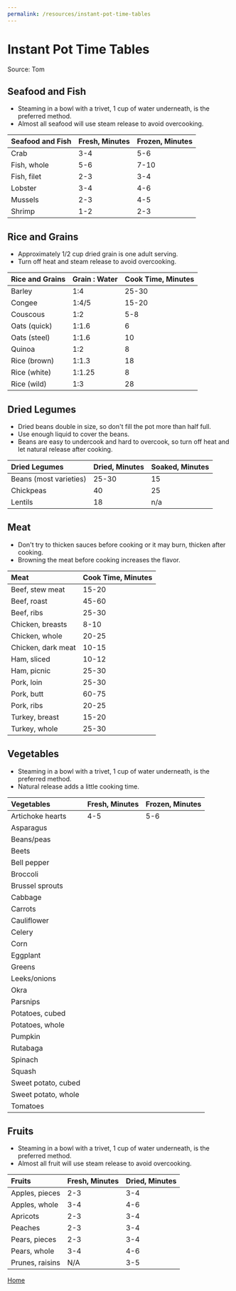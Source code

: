 ```yaml
---
permalink: /resources/instant-pot-time-tables
---
```

# Instant Pot Time Tables

Source: Tom

## Seafood and Fish

- Steaming in a bowl with a trivet, 1 cup of water underneath, is the preferred method.
- Almost all seafood will use steam release to avoid overcooking.

| Seafood and Fish  | Fresh, Minutes    | Frozen, Minutes   |
|:------------------|:------------------|:------------------|
| Crab              | 3-4               | 5-6               |
| Fish, whole       | 5-6               | 7-10              |
| Fish, filet       | 2-3               | 3-4               |
| Lobster           | 3-4               | 4-6               |
| Mussels           | 2-3               | 4-5               |
| Shrimp            | 1-2               | 2-3               |

## Rice and Grains

- Approximately 1/2 cup dried grain is one adult serving.
- Turn off heat and steam release to avoid overcooking.

| Rice and Grains   | Grain : Water     | Cook Time, Minutes    |
|:------------------|:------------------|:----------------------|
| Barley            | 1:4               | 25-30                 |
| Congee            | 1:4/5             | 15-20                 |
| Couscous          | 1:2               | 5-8                   |
| Oats (quick)      | 1:1.6             | 6                     |
| Oats (steel)      | 1:1.6             | 10                    |
| Quinoa            | 1:2               | 8                     |
| Rice (brown)      | 1:1.3             | 18                    |
| Rice (white)      | 1:1.25            | 8                     |
| Rice (wild)       | 1:3               | 28                    |

## Dried Legumes

- Dried beans double in size, so don't fill the pot more than half full.
- Use enough liquid to cover the beans.
- Beans are easy to undercook and hard to overcook, so turn off heat and let natural release after cooking.

| Dried Legumes         | Dried, Minutes    | Soaked, Minutes   |
|:----------------------|:------------------|:------------------|
| Beans (most varieties)| 25-30             | 15                |
| Chickpeas             | 40                | 25                |
| Lentils               | 18                | n/a               |

## Meat

- Don't try to thicken sauces before cooking or it may burn, thicken after cooking.
- Browning the meat before cooking increases the flavor.

| Meat                  | Cook Time, Minutes    |
|:----------------------|:----------------------|
| Beef, stew meat       | 15-20                 |
| Beef, roast           | 45-60                 |
| Beef, ribs            | 25-30                 |
| Chicken, breasts      | 8-10                  |
| Chicken, whole        | 20-25                 |
| Chicken, dark meat    | 10-15                 |
| Ham, sliced           | 10-12                 |
| Ham, picnic           | 25-30                 |
| Pork, loin            | 25-30                 |
| Pork, butt            | 60-75                 |
| Pork, ribs            | 20-25                 |
| Turkey, breast        | 15-20                 |
| Turkey, whole         | 25-30                 |

## Vegetables

- Steaming in a bowl with a trivet, 1 cup of water underneath, is the preferred method.
- Natural release adds a little cooking time.

| Vegetables            | Fresh, Minutes    | Frozen, Minutes   |
|:----------------------|:------------------|:------------------|
| Artichoke hearts      | 4-5               | 5-6               |
| Asparagus             | | |
| Beans/peas            | | |
| Beets                 | | |
| Bell pepper           | | |
| Broccoli              | | |
| Brussel sprouts       | | |
| Cabbage               | | |
| Carrots               | | |
| Cauliflower           | | |
| Celery                | | |
| Corn                  | | |
| Eggplant              | | |
| Greens                | | |
| Leeks/onions          | | |
| Okra                  | | |
| Parsnips              | | |
| Potatoes, cubed       | | |
| Potatoes, whole       | | |
| Pumpkin               | | |
| Rutabaga              | | |
| Spinach               | | |
| Squash                | | |
| Sweet potato, cubed   | | |
| Sweet potato, whole   | | |
| Tomatoes              | | |

## Fruits

- Steaming in a bowl with a trivet, 1 cup of water underneath, is the preferred method.
- Almost all fruit will use steam release to avoid overcooking.

| Fruits            | Fresh, Minutes    | Dried, Minutes    |
|:------------------|:------------------|:------------------|
| Apples, pieces    | 2-3               | 3-4               |
| Apples, whole     | 3-4               | 4-6               |
| Apricots          | 2-3               | 3-4               |
| Peaches           | 2-3               | 3-4               |
| Pears, pieces     | 2-3               | 3-4               |
| Pears, whole      | 3-4               | 4-6               |
| Prunes, raisins   | N/A               | 3-5               |

[Home](https://thomasjbarrett82.github.io)
